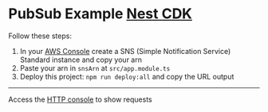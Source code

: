 # PubSub Example [Nest CDK](nestcdk.dev)

Follow these steps:

1. In your [AWS Console](https://console.aws.amazon.com/console/home) create a SNS (Simple Notification Service) Standard instance and copy your arn
2. Paste your arn in `snsArn` at `src/app.module.ts`
3. Deploy this project: `npm run deploy:all` and copy the URL output

---

Access the [HTTP console](https://test-nest-pubsub.requestcatcher.com/) to show requests
